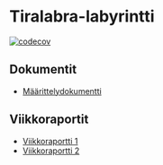 # Tiralabra-labyrintti
[![codecov](https://codecov.io/gh/sannituomisto/tiralabra-labyrintti/branch/main/graph/badge.svg?token=7V5900RYNR)](https://codecov.io/gh/sannituomisto/tiralabra-labyrintti)
## Dokumentit
- [Määrittelydokumentti](https://github.com/sannituomisto/tiralabra-labyrintti/blob/main/dokumentit/määrittelydokumentti.md)

## Viikkoraportit
- [Viikkoraportti 1](https://github.com/sannituomisto/tiralabra-labyrintti/blob/main/dokumentit/viikkoraportti1.md)
- [Viikkoraportti 2](https://github.com/sannituomisto/tiralabra-labyrintti/blob/main/dokumentit/viikkoraportti2.md)
